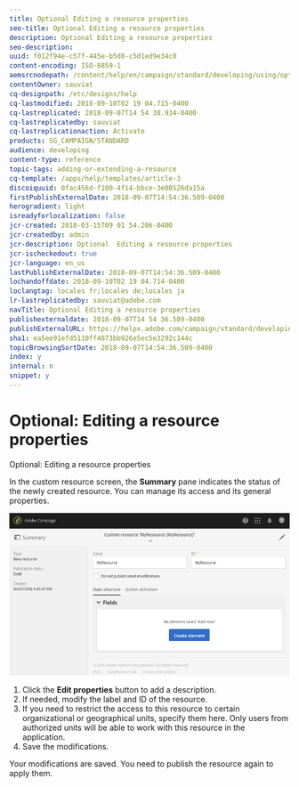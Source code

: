 ```yaml
---
title: Optional Editing a resource properties
seo-title: Optional Editing a resource properties
description: Optional Editing a resource properties
seo-description: 
uuid: f012f94e-c57f-445e-b5d8-c5d1ed9e34c0
content-encoding: ISO-8859-1
aemsrcnodepath: /content/help/en/campaign/standard/developing/using/optional--editing-a-resource-properties
contentOwner: sauviat
cq-designpath: /etc/designs/help
cq-lastmodified: 2018-09-10T02 19 04.715-0400
cq-lastreplicated: 2018-09-07T14 54 38.934-0400
cq-lastreplicatedby: sauviat
cq-lastreplicationaction: Activate
products: SG_CAMPAIGN/STANDARD
audience: developing
content-type: reference
topic-tags: adding-or-extending-a-resource
cq-template: /apps/help/templates/article-3
discoiquuid: 0fac456d-f100-4f14-bbce-3e08526da15a
firstPublishExternalDate: 2018-09-07T14:54:36.509-0400
herogradient: light
isreadyforlocalization: false
jcr-created: 2018-03-15T09 01 54.206-0400
jcr-createdby: admin
jcr-description: Optional  Editing a resource properties
jcr-ischeckedout: true
jcr-language: en_us
lastPublishExternalDate: 2018-09-07T14:54:36.509-0400
lochandoffdate: 2018-09-10T02 19 04.714-0400
loclangtag: locales fr;locales de;locales ja
lr-lastreplicatedby: sauviat@adobe.com
navTitle: Optional Editing a resource properties
publishexternaldate: 2018-09-07T14 54 36.509-0400
publishExternalURL: https://helpx.adobe.com/campaign/standard/developing/using/optional--editing-a-resource-properties.html
sha1: ea5ee91efd5110ff4873bb926e5ec5e3292c144c
topicBrowsingSortDate: 2018-09-07T14:54:36.509-0400
index: y
internal: n
snippet: y
---
```


# Optional: Editing a resource properties

Optional: Editing a resource properties

In the custom resource screen, the **Summary** pane indicates the status of the newly created resource. You can manage its access and its general properties.

![](assets/schema_extension_3.png)

1. Click the **Edit properties** button to add a description.
1. If needed, modify the label and ID of the resource.
1. If you need to restrict the access to this resource to certain organizational or geographical units, specify them here. Only users from authorized units will be able to work with this resource in the application.
1. Save the modifications.

Your modifications are saved. You need to publish the resource again to apply them.
